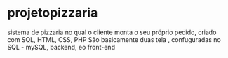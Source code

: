 # projetopizzaria
sistema de pizzaria no qual o cliente monta o seu próprio pedido, criado com SQL, HTML, CSS, PHP
São basicamente duas tela , confuguradas no SQL - mySQL, backend, eo front-end
